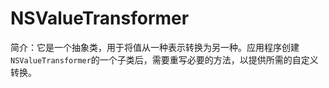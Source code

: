 # NSValueTransformer

简介：它是一个抽象类，用于将值从一种表示转换为另一种。应用程序创建`NSValueTransformer`的一个子类后，需要重写必要的方法，以提供所需的自定义转换。